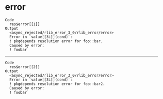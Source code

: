 # error

    Code
      res$error[[1]]
    Output
      <async_rejected/rlib_error_3_0/rlib_error/error>
      Error in `value[[3L]](cond)`:
      ! pkgdepends resolution error for foo::bar.
      Caused by error: 
      ! foobar

---

    Code
      res$error[[2]]
    Output
      <async_rejected/rlib_error_3_0/rlib_error/error>
      Error in `value[[3L]](cond)`:
      ! pkgdepends resolution error for foo::bar2.
      Caused by error: 
      ! foobar

